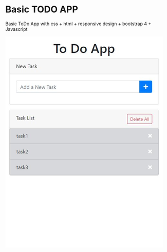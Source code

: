 # Basic TODO APP

Basic ToDo App with css + html + responsive design + bootstrap 4 + Javascript

<a target="_blank" rel="noopener noreferrer" href="/ss.JPG"><img src="ss.JPG" alt="github" style="max-width: 100%;"></a>